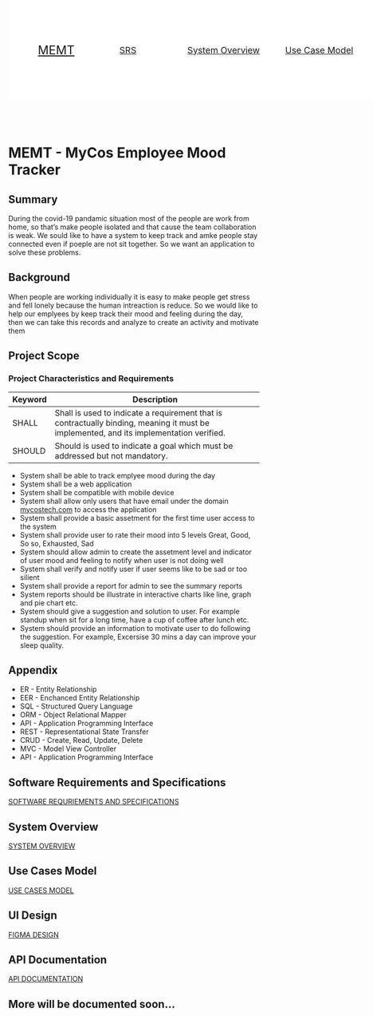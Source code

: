 <div style="position:fixed; top:0; width:100vw; height:5vh; background:white; display:grid; grid-template-columns: 10% 20% 20% 20% 20%; justify-content: center; align-items: center;">
  <a href="https://github.com/ThisGameZR/MEMT" style="font-size:1.5rem; text-align:center;">MEMT</a>
  <a href="https://github.com/ThisGameZR/MEMT/tree/main/Document/SoftwareRequirements" style="font-size:1.1rem; text-align:center;">SRS</a>
  <a href="https://github.com/ThisGameZR/MEMT/tree/main/Document/SystemOverview" style="font-size:1.1rem; text-align:center;">System Overview</a>
  <a href="https://github.com/ThisGameZR/MEMT/tree/main/Document/UseCaseModel" style="font-size:1.1rem; text-align:center;">Use Case Model</a>
  <a href="https://github.com/ThisGameZR/MEMT/tree/main/Document/API" style="font-size:1.1rem; text-align:center;">API reference</a>
</div>

<div style="height:5vh;"></div>

# MEMT - MyCos Employee Mood Tracker

## **Summary**

During the covid-19 pandamic situation most of the people are work from home, so that’s make people isolated and that cause the team collaboration is weak. We sould like to have a system to keep track and amke people stay connected even if poeple are not sit together. So we want an application to solve these problems.

## **Background**

When people are working individually it is easy to make people get stress and fell lonely because the human intreaction is reduce. So we would like to help our emplyees by keep track their mood and feeling during the day, then we can take this records and analyze to create an activity and motivate them

## **Project Scope**

### **Project Characteristics and Requirements**

| Keyword | Description                                                                                                                             |
| ------- | --------------------------------------------------------------------------------------------------------------------------------------- |
| SHALL   | Shall is used to indicate a requirement that is contractually binding, meaning it must be implemented, and its implementation verified. |
| SHOULD  | Should is used to indicate a goal which must be addressed but not mandatory.                                                            |

- System shall be able to track emplyee mood during the day
- System shall be a web application
- System shall be compatible with mobile device
- System shall allow only users that have email under the domain [mycostech.com](http://mycostech.com) to access the application
- System shall provide a basic assetment for the first time user access to the system
- System shall provide user to rate their mood into 5 levels Great, Good, So so, Exhausted, Sad
- System should allow admin to create the assetment level and indicator of user mood and feeling to notify when user is not doing well
- System shall verify and notify user if user seems like to be sad or too silient
- System shall provide a report for admin to see the summary reports
- System reports should be illustrate in interactive charts like line, graph and pie chart etc.
- System should give a suggestion and solution to user. For example standup when sit for a long time, have a cup of coffee after lunch etc.
- System should provide an information to motivate user to do following the suggestion. For example, Excersise 30 mins a day can improve your sleep quality.

## **Appendix**

- ER - Entity Relationship
- EER - Enchanced Entity Relationship
- SQL - Structured Query Language
- ORM - Object Relational Mapper
- API - Application Programming Interface
- REST - Representational State Transfer
- CRUD - Create, Read, Update, Delete
- MVC - Model View Controller
- API - Application Programming Interface

## **Software Requirements and Specifications**

[SOFTWARE REQURIEMENTS AND SPECIFICATIONS](./Document/SoftwareRequirements/README.md)

## **System Overview**

[SYSTEM OVERVIEW](./Document/SystemOverview/README.md)

## **Use Cases Model**

[USE CASES MODEL](./Document/UseCasesModel/README.md)

## **UI Design**

[FIGMA DESIGN](https://www.figma.com/file/LfGlVkt7E79jsyLGENJWhK/Mycos-Employee-Mood-Tracker)

## **API Documentation**

[API DOCUMENTATION](./Document/API/README.md)

## More will be documented soon...
